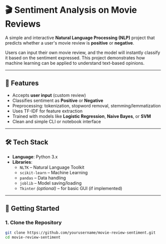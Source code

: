 # 🎬 Sentiment Analysis on Movie Reviews

A simple and interactive **Natural Language Processing (NLP)** project that predicts whether a user's movie review is **positive** or **negative**.

Users can input their own movie review, and the model will instantly classify it based on the sentiment expressed. This project demonstrates how machine learning can be applied to understand text-based opinions.

---

## 📌 Features

- Accepts **user input** (custom review)
- Classifies sentiment as **Positive** or **Negative**
- Preprocessing: tokenization, stopword removal, stemming/lemmatization
- Uses TF-IDF for feature extraction
- Trained with models like **Logistic Regression**, **Naive Bayes**, or **SVM**
- Clean and simple CLI or notebook interface

---

## 🛠️ Tech Stack

- **Language**: Python 3.x  
- **Libraries**:  
  - `NLTK` – Natural Language Toolkit  
  - `scikit-learn` – Machine Learning  
  - `pandas` – Data handling  
  - `joblib` – Model saving/loading  
  - `Tkinter` *(optional)* – for basic GUI (if implemented)

---

## 🚀 Getting Started

### 1. Clone the Repository

```bash
git clone https://github.com/yourusername/movie-review-sentiment.git
cd movie-review-sentiment
